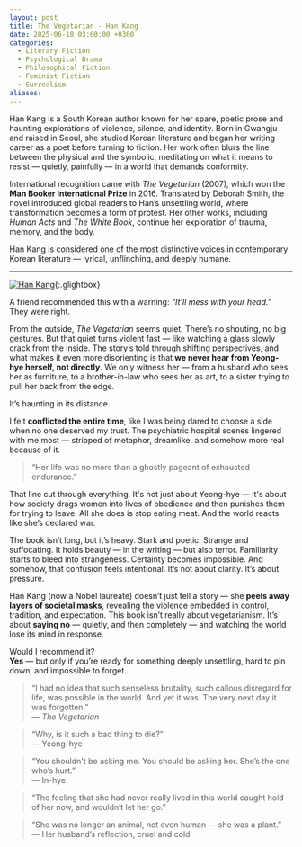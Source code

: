 ```yaml
---
layout: post
title: The Vegetarian - Han Kang
date: 2025-06-18 03:00:00 +0300
categories:
  - Literary Fiction
  - Psychological Drama
  - Philosophical Fiction
  - Feminist Fiction
  - Surrealism
aliases:
---
```

Han Kang is a South Korean author known for her spare, poetic prose and haunting explorations of violence, silence, and identity. Born in Gwangju and raised in Seoul, she studied Korean literature and began her writing career as a poet before turning to fiction. Her work often blurs the line between the physical and the symbolic, meditating on what it means to resist — quietly, painfully — in a world that demands conformity.

International recognition came with _The Vegetarian_ (2007), which won the **Man Booker International Prize** in 2016. Translated by Deborah Smith, the novel introduced global readers to Han’s unsettling world, where transformation becomes a form of protest. Her other works, including _Human Acts_ and _The White Book_, continue her exploration of trauma, memory, and the body.

Han Kang is considered one of the most distinctive voices in contemporary Korean literature — lyrical, unflinching, and deeply humane.

---



[![Han Kang](/assets/image/han.jpg)](/assets/image/han.jpg){:.glightbox}


A friend recommended this with a warning: _“It’ll mess with your head.”_  
They were right.

From the outside, _The Vegetarian_ seems quiet. There’s no shouting, no big gestures. But that quiet turns violent fast — like watching a glass slowly crack from the inside. The story’s told through shifting perspectives, and what makes it even more disorienting is that **we never hear from Yeong-hye herself, not directly**. We only witness her — from a husband who sees her as furniture, to a brother-in-law who sees her as art, to a sister trying to pull her back from the edge.

It’s haunting in its distance.

I felt **conflicted the entire time**, like I was being dared to choose a side when no one deserved my trust. The psychiatric hospital scenes lingered with me most — stripped of metaphor, dreamlike, and somehow more real because of it.

> “Her life was no more than a ghostly pageant of exhausted endurance.”

That line cut through everything. It's not just about Yeong-hye — it's about how society drags women into lives of obedience and then punishes them for trying to leave. All she does is stop eating meat. And the world reacts like she’s declared war.

The book isn’t long, but it’s heavy. Stark and poetic. Strange and suffocating. It holds beauty — in the writing — but also terror. Familiarity starts to bleed into strangeness. Certainty becomes impossible. And somehow, that confusion feels intentional. It’s not about clarity. It’s about pressure.

Han Kang (now a Nobel laureate) doesn’t just tell a story — she **peels away layers of societal masks**, revealing the violence embedded in control, tradition, and expectation. This book isn’t really about vegetarianism. It’s about **saying no** — quietly, and then completely — and watching the world lose its mind in response.

Would I recommend it?  
**Yes** — but only if you’re ready for something deeply unsettling, hard to pin down, and impossible to forget.

> “I had no idea that such senseless brutality, such callous disregard for life, was possible in the world. And yet it was. The very next day it was forgotten.”  
> — _The Vegetarian_

> “Why, is it such a bad thing to die?”  
> — Yeong-hye

> “You shouldn't be asking me. You should be asking her. She’s the one who’s hurt.”  
> — In-hye

> “The feeling that she had never really lived in this world caught hold of her now, and wouldn’t let her go.”

> “She was no longer an animal, not even human — she was a plant.”  
> — Her husband’s reflection, cruel and cold